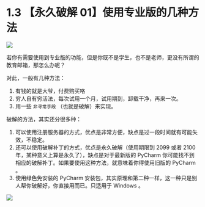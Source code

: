 # 1.3 【永久破解 01】使用专业版的几种方法

![](http://image.iswbm.com/20200804124133.png)

若你有需要使用到专业版的功能，但是你既不是学生，也不是老师，更没有所谓的教育邮箱，那怎么办呢？

对此，一般有几种方法：

1. 有钱的就是大爷，付费购买咯
2. 穷人自有穷活法，每次试用一个月，试用期到，卸载干净，再来一次。
3. 用一些 `非寻常手段` （也就是破解）来实现。

破解的方法，其实还分很多种：

1. 可以使用注册服务器的方式，优点是非常方便，缺点是过一段时间就有可能失效，不稳定。
2. 还可以使用破解补丁的方式，优点是永久破解（使用期限到 2099 或者 2100年，某种意义上算是永久了），缺点是对于最新版的 PyCharm 你可能找不到相应的破解补丁。如果要使用这种方法，就意味着你得使用旧版的 PyCharm 。
3. 使用绿色免安装的 PyCharm 安装包，其实原理和第二种一样，这一种只是别人帮你破解好，你直接用而已。只适用于 Windows 。

![](http://image.iswbm.com/20200607174235.png)